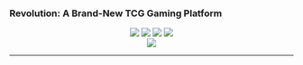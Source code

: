### Revolution: A Brand-New TCG Gaming Platform

<center>
    <img src="https://img.shields.io/badge/Language-Java,&nbsp;C++-red.svg?style=flat-square"/>
<img src="https://img.shields.io/badge/License-MIT-yellow.svg?style=flat-square"/>
<img src="https://img.shields.io/badge/Version-1.0.0-green.svg?style=flat-square"/>
<img src="https://img.shields.io/badge/Dependency-LWJGL-blue.svg?style=flat-square"/>
</center>

<center><img src="https://img.shields.io/badge/Author-Chen&nbsp;YuFei&nbsp;|&nbsp;Wang&nbsp;YiZhen&nbsp;|&nbsp;Yan&nbsp;ZuMing&nbsp;|&nbsp;Yu&nbsp;Fei-purple.svg?style=flat-square"></center>

---
